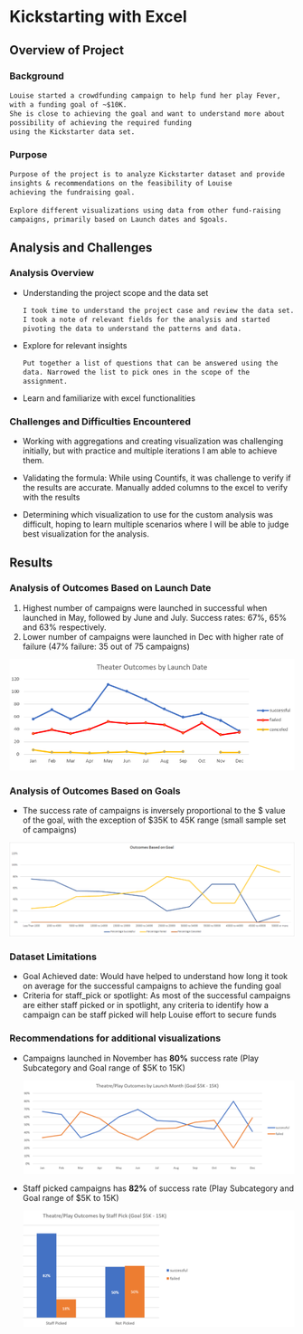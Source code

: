 # Kickstarting with Excel

## Overview of Project

### Background
    Louise started a crowdfunding campaign to help fund her play Fever, with a funding goal of ~$10K. 
    She is close to achieving the goal and want to understand more about possibility of achieving the required funding 
    using the Kickstarter data set. 	

### Purpose
    Purpose of the project is to analyze Kickstarter dataset and provide insights & recommendations on the feasibility of Louise 
    achieving the fundraising goal. 
    
    Explore different visualizations using data from other fund-raising campaigns, primarily based on Launch dates and $goals. 

## Analysis and Challenges

### Analysis Overview
-	Understanding the project scope and the data set

    	I took time to understand the project case and review the data set. I took a note of relevant fields for the analysis and started 
        pivoting the data to understand the patterns and data.

-	Explore for relevant insights  

    	Put together a list of questions that can be answered using the data. Narrowed the list to pick ones in the scope of the assignment. 

-	Learn and familiarize with excel functionalities

### Challenges and Difficulties Encountered

-	Working with aggregations and creating visualization was challenging initially, but with practice and multiple iterations I am able to achieve them.

-	Validating the formula: While using Countifs, it was challenge to verify if the results are accurate. Manually added columns to the excel 
to verify with the results

-	Determining which visualization to use for the custom analysis was difficult, hoping to learn multiple scenarios where 
I will be able to judge best visualization for the analysis.

## Results

### Analysis of Outcomes Based on Launch Date
1.	Highest number of campaigns were launched in successful when launched in May, followed by June and July. Success rates: 67%, 65% and 63% respectively.
2.	Lower number of campaigns were launched in Dec with higher rate of failure (47% failure: 35 out of 75 campaigns)

![](https://github.com/SuniAnalytics/kickstarter-analysis/blob/main/Resources/Theater_Outcomes_vs_Launch.png)

### Analysis of Outcomes Based on Goals
- The success rate of campaigns is inversely proportional to the $ value of the goal, with the exception of $35K to 45K range (small sample set of campaigns)

![Getting started](./resources/Outcomes_vs_Goals.png)

### Dataset Limitations
-	Goal Achieved date: Would have helped to understand how long it took on average for the successful campaigns to achieve the funding goal
-	Criteria for staff_pick or spotlight: As most of the successful campaigns are either staff picked or in spotlight, any criteria to identify how a campaign can be staff picked will help Louise effort to secure funds

### Recommendations for additional visualizations
- Campaigns launched in November has **80%** success rate (Play Subcategory and Goal range of $5K to 15K)

   ![Getting started](./resources/Option1_PlayOutcomes_ByMonth_Goal5K-15K.png)

- Staff picked campaigns has **82%** of success rate (Play Subcategory and Goal range of $5K to 15K)

   ![Getting started](./resources/Option2_PlayOutcomes_ByStaffPick_Goal5K-15K.png)


